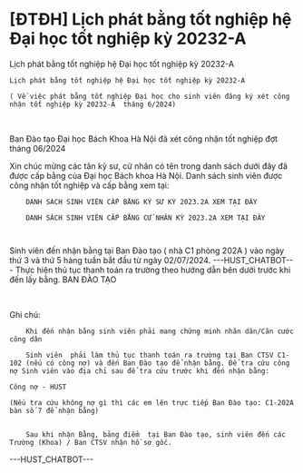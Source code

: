 # [ĐTĐH] Lịch phát bằng tốt nghiệp hệ Đại học tốt nghiệp kỳ 20232-A

Lịch phát bằng tốt nghiệp hệ Đại học tốt nghiệp kỳ 20232-A
        
	Lịch phát bằng tốt nghiệp hệ Đại học tốt nghiệp kỳ 20232-A

	( Về việc phát bằng tốt nghiệp Đại học cho sinh viên đăng ký xét công nhận tốt nghiệp kỳ 20232-A  tháng 6/2024)
 

Ban Đào tạo Đại học Bách Khoa Hà Nội đã xét công nhận tốt nghiệp đợt tháng 06/2024

Xin chúc mừng các tân kỹ sư, cử nhân có tên trong danh sách dưới đây đã được cấp bằng của Đại học Bách khoa Hà Nội. Danh sách sinh viên được công nhận tốt nghiệp và cấp bằng xem tại:

	
		DANH SÁCH SINH VIÊN CẤP BẰNG KỸ SƯ KỲ 2023.2A XEM TẠI ĐÂY
	
		DANH SÁCH SINH VIÊN CẤP BẰNG CỬ NHÂN KỲ 2023.2A XEM TẠI ĐÂY
	
		 

Sinh viên đến nhận bằng tại Ban Đào tạo ( nhà C1 phòng 202A ) vào ngày thứ 3 và thứ 5 hàng tuần bắt đầu từ ngày 02/07/2024. 
 ---HUST_CHATBOT---
Thực hiện thủ tục thanh toán ra trường theo hướng dẫn bên dưới trước khi đến lấy bằng. BAN ĐÀO TẠO

 

Ghi chú:

	
		Khi đến nhận bằng sinh viên phải mang chứng minh nhân dân/Căn cước công dân
	
		Sinh viên  phải làm thủ tục thanh toán ra trường tại Ban CTSV C1-102 (nếu có công nợ) và đến Ban Đào tạo để nhận bằng. Để tra cứu công nợ Sinh viên vào địa chỉ sau để tra cứu trước khi đến nhận bằng:

	​Công nợ - HUST

	(Nếu tra cứu không nợ gì thì các em lên trực tiếp Ban Đào tạo: C1-202A bàn số 7 để nhận bằng)

	
		Sau khi nhận Bằng, bảng điểm  tại Ban Đào tạo, sinh viên đến các Trường (Khoa) / Ban CTSV nhận hồ sơ gốc. 
 ---HUST_CHATBOT---
